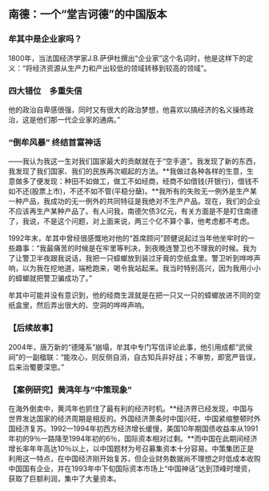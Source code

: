 ## 南德：一个“堂吉诃德”的中国版本

### 牟其中是企业家吗？

1800年，当法国经济学家J.B.萨伊杜撰出“企业家”这个名词时，他是这样下的定义：“将经济资源从生产力和产出较低的领域转移到较高的领域”。

### 四大错位　多重失信

他的政治自卑感很强，同时又有很大的政治梦想，他喜欢以搞经济的名义操练政治，这是他们那一代企业家的通病。”

### “倒牟风暴” 终结首富神话

——我认为我这一生对我们国家最大的贡献就在于“空手道”。我发现了新的东西，我发现了我们国家、我们的民族再次崛起的方法。**我做过各种各样的生意，生意做多了便发现：种田不如做工，做工不如经商，经商不如借钱(开银行)，借钱不如不还(股票上市)，不还不如不管(平稳分蘖)。**我所有的失败无一例外是生产某一种产品，我成功的无一例外的共同特征是我绝对不生产产品。现在，我们的企业不应该再生产某种产品了。有人问我，南德欠债3亿元，有关方面是不是盯住南德了，我说，不是这个问题，对上面来说，两三个亿不算个事，他考虑都不考虑。

1992年末，牟其中曾经很感慨地对他的“首席顾问”顾健说起过当年他坐牢时的一些趣事：“我最痛苦的时候是在牢里等判决，到夜晚连警卫也不理我的时候。我为了让警卫半夜跟我说话，我把一只蟑螂放到装过牙膏的空纸盒里。警卫听到哗哗声响，以为我在挖地道，端枪跑来，喝令我站起来。我当时特别高兴，因为我用小小的蟑螂就把警卫骗成功了。”

牟其中可能并没有意识到，他的经商生涯就是在把一只又一只的蟑螂放进不同的空纸盒里，然后弄出很大的、空洞的哗哗声响。

### 【后续故事】

2004年，唐万新的“德隆系”崩塌，牟其中专门写信评论此事，他引用成都“武侯祠”的一副楹联：“能攻心，则反侧自消，自古知兵非好战；不审势，即宽严皆误，后来治蜀要深思。”

### 【案例研究】黄鸿年与“中策现象”

在海外倒卖中，黄鸿年也抓住了最有利的经济时机。**经济界已经发现，中国与世界发达国家的经济周期是相反的。外国经济萧条时中国兴旺，中国紧缩整顿时外国经济复苏。1992—1994年初西方经济增长缓慢，美国10年期国债收益率从1991年初的9％一路降至1994年初的6％，国际资本相对过剩。**而中国在此期间经济增长率年年高达10％以上，以中国题材为号召募集资本十分容易。中策集团正是利用这一特点，在中国经济刚开始复苏，但企业财务数据尚不理想之时低成本收购中国国有企业，并在1993年中下旬国际资本市场上“中国神话”达到顶峰时增资，获取了巨额利润，集中了大量资本。